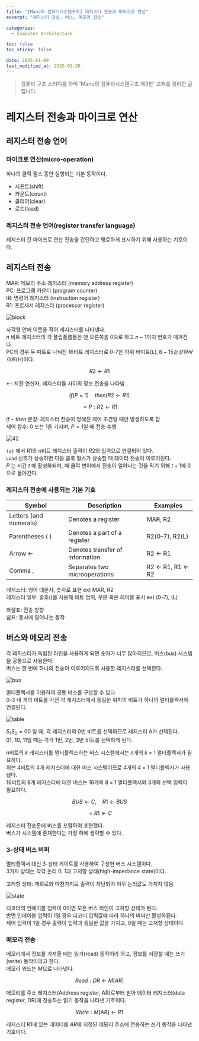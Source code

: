 ```yaml
---
title: "[Mano의 컴퓨터시스템구조] 레지스터 전송과 마이크로 연산"
excerpt: "레지스터 전송, 버스, 메모리 전송"

categories:
  - Computer Architecture

toc: false
toc_sticky: false

date: 2025-01-09
last_modified_at: 2025-01-20
---
```


> 컴퓨터 구조 스터디를 하며 'Mano의 컴퓨터시스템구조 제3판' 교재를 정리한 글입니다.

# 레지스터 전송과 마이크로 연산

## 레지스터 전송 언어

### 마이크로 연산(micro-operation)

하나의 클럭 펄스 동안 실행되는 기본 동작이다.  

- 시프트(shift)  
- 카운트(count)
- 클리어(clear)  
- 로드(load)  

### 레지스터 전송 언어(register transfer language)

레지스터 간 마이크로 연산 전송을 간단하고 명료하게 표시하기 위해 사용하는 기호이다.  

## 레지스터 전송  

MAR: 메모리 주소 레지스터 (memory address register)  
PC: 프로그램 카운터 (program counter)  
IR: 명령어 레지스터 (instruction register)  
R1: 프로세서 레지스터 (processor register)  

![block](/assets/images/25010901/block.png)  

사각형 안에 이름을 적어 레지스터를 나타낸다.  
$n$ 비트 레지스터의 각 플립플롭들은 맨 오른쪽을 0으로 하고 $n-1$까지 번호가 매겨진다.  
PC의 경우 두 파트로 나눠진 16비트 레지스터로 0-7은 하위 바이트($L), 8-15는 상위 바이트($H)이다.  

$$
R2 \leftarrow R1
$$

$\leftarrow$: 치환 연산자, 레지스터들 사이의 정보 전송을 나타냄

$$
If(P = 1) \quad then (R2 \leftarrow R1)
$$

$$
= P: R2 \leftarrow R1
$$

$if-then$ 문장: 레지스터 전송이 정해진 제어 조건일 때만 발생하도록 함  
제어 함수: 0 또는 1을 가지며, $P=1$일 때 전송 수행  

![42](/assets/images/25010901/42.png)  

`(a)` 에서 $R1$의 $n$비트 레지스터 출력이 $R2$의 입력으로 연결되어 있다.  
`Load` 신호가 상승하면 다음 클록 펄스가 상승할 때 데이터 전송이 이루어진다.  
$P$ 는 시간 $t$ 에 활성화되며, 매 클럭 변이에서 전송이 일어나는 것을 막기 위해 $t+1$에 0으로 돌아간다.  

### 레지스터 전송에 사용되는 기본 기호  

| **Symbol**                | **Description**                     | **Examples**            |
|---------------------------|-------------------------------------|-------------------------|
| Letters (and numerals)    | Denotes a register                  | MAR, R2                 |
| Parentheses ( )           | Denotes a part of a register        | R2(0–7), R2(L)          |
| Arrow ←                   | Denotes transfer of information     | R2 ← R1                 |
| Comma ,                   | Separates two microoperations       | R2 ← R1, R1 ← R2        |

레지스터: 영어 대문자, 숫자로 표현 ex) MAR, R2  
레지스터 일부: 괄호()를 사용해 비트 범위, 부분 혹은 레이블 표시 ex) (0-7), (L)  

화살표: 전송 방향  
쉼표: 동시에 일어나는 동작  

## 버스와 메모리 전송

각 레지스터가 독립된 라인을 사용하게 되면 숫자가 너무 많아지므로, 버스(bus) 시스템을 공통으로 사용한다.  
버스는 한 번에 하나의 전송이 이루어지도록 사용할 레지스터를 선택한다.  

![bus](/assets/images/25010901/bus.png)  

멀티플렉서를 이용하여 공통 버스를 구성할 수 있다.  
0-3 네 개의 비트를 가진 각 레지스터에서 동일한 위치의 비트가 하나의 멀티플렉서에 연결된다.  

![table](/assets/images/25010901/table.png)  

$S_1S_0=00$ 일 때, 각 레지스터의 0번 비트를 선택하므로 레지스터 A가 선택된다.  
01, 10, 11일 때는 각각 1번, 2번, 3번 비트를 선택하게 된다.  

$n$비트의 $k$ 레지스터를 멀티플렉스하는 버스 시스템에서는 $n$개의 $k \times 1$ 멀티플렉서가 필요하다.  
위는 4비트의 4개 레지스터에 대한 버스 시스템이므로 4개의 $4 \times 1$ 멀티플렉서가 사용됐다.  
16비트의 8개 레지스터에 대한 버스는 16개의 $8 \times 1$ 멀티플렉서와 3개의 선택 입력이 필요하다.  

$$
BUS \leftarrow C, \quad R1 \leftarrow BUS
$$

$$
= R1 \leftarrow C
$$

레지스터 전송문에 버스를 포함하여 표현했다.  
버스가 시스템에 존재한다는 가정 하에 생략할 수 있다.  

### 3-상태 버스 버퍼

멀티플렉서 대신 3-상태 게이트를 사용하여 구성한 버스 시스템이다.  
3가지 상태는 각각 논리 0, 1과 고저항 상태(high-impedance state)이다.   

고저항 상태: 개회로와 마찬가지로 출력이 차단되어 아무 논리값도 가지지 않음  

![state](/assets/images/25010901/state.png)  

디코더의 인에이블 입력이 0이면 모든 버스 라인이 고저항 상태가 된다.  
반면 인에이블 입력이 1일 경우 디코더 입력값에 따라 하나의 버퍼만 활성화된다.  
제어 입력이 1일 경우 출력이 입력과 동일한 값을 가지고, 0일 때는 고저항 상태이다.  

### 메모리 전송

메모리에서 정보를 가져올 때는 읽기(read) 동작이라 하고, 정보를 저장할 때는 쓰기(write) 동작이라고 한다.  
메모리 워드는 $M$으로 나타낸다.  

$$
Read: DR \leftarrow M[AR]
$$

메모리를 주소 레지스터(Address register, AR)로부터 받아 데이터 레지스터(data register, DR)에 전송하는 읽기 동작을 나타낸 기호이다.  

$$
Wirte: M[AR] \leftarrow R1
$$

레지스터 R1에 있는 데이터를 $AR$에 지정된 메모리 주소에 전송하는 쓰기 동작을 나타낸 기호이다.  

